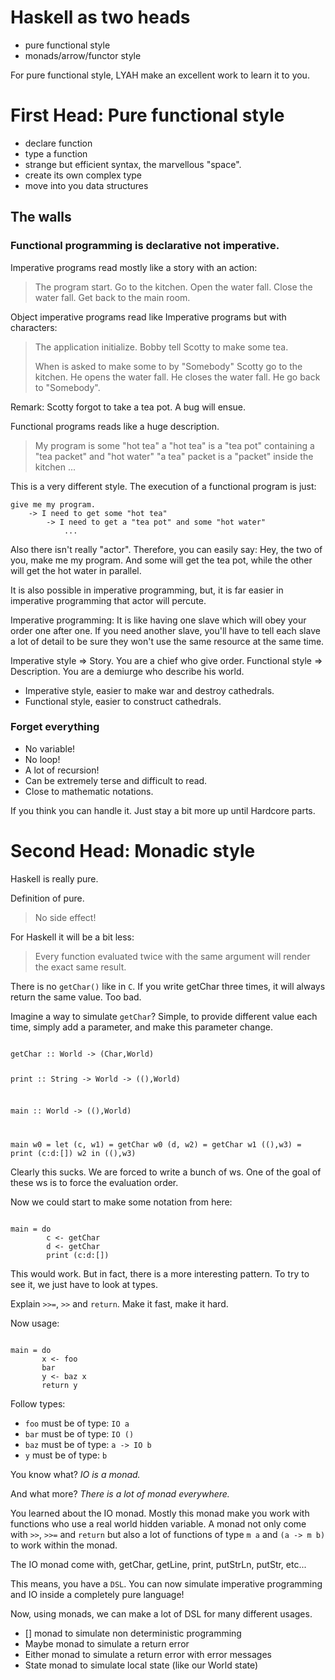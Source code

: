 # Haskell as two heads

- pure functional style
- monads/arrow/functor style

For pure functional style, LYAH make an excellent work to learn it to you.

# First Head: Pure functional style

- declare function
- type a function
- strange but efficient syntax, the marvellous "space".
- create its own complex type
- move into you data structures

## The walls

### Functional programming is declarative not imperative.

Imperative programs read mostly like a story with an action:

> The program start.
>   Go to the kitchen.
>   Open the water fall.
>   Close the water fall.
>   Get back to the main room.

Object imperative programs read like Imperative programs but with characters:

> The application initialize.
>   Bobby tell Scotty to make some tea.
> 
>   When is asked to make some to by "Somebody"
>       Scotty go to the kitchen.
>       He opens the water fall.
>       He closes the water fall.
>       He go back to "Somebody".

Remark: Scotty forgot to take a tea pot. A bug will ensue.

Functional programs reads like a huge description.

> My program is some "hot tea"
> a "hot tea" is a 
>       "tea pot" containing a "tea packet" and "hot water"
>       "a tea" packet is a "packet" inside the kitchen
>       ...

This is a very different style.
The execution of a functional program is just:

    give me my program. 
        -> I need to get some "hot tea"
            -> I need to get a "tea pot" and some "hot water"
                ...

Also there isn't really "actor". Therefore, you can easily say:
Hey, the two of you, make me my program.
And some will get the tea pot, while the other will get the hot water in parallel.

It is also possible in imperative programming, but, it is far easier in imperative programming that actor will percute.

Imperative programming:
It is like having one slave which will obey your order one after one. If you need another slave, you'll have to tell each slave a lot of detail to be sure they won't use the same resource at the same time.

Imperative style => Story. You are a chief who give order.
Functional style => Description. You are a demiurge who describe his world.

- Imperative style, easier to make war and destroy cathedrals.
- Functional style, easier to construct cathedrals.

### Forget everything

- No variable!
- No loop!
- A lot of recursion!
- Can be extremely terse and difficult to read.
- Close to mathematic notations.

If you think you can handle it.
Just stay a bit more up until Hardcore parts.

# Second Head: Monadic style

Haskell is really pure.

Definition of pure.

> No side effect!

For Haskell it will be a bit less:

> Every function evaluated twice with the same argument will render the exact same result.

There is no `getChar()` like in `C`. If you write getChar three times, it will always return the same value. Too bad.

Imagine a way to simulate `getChar`? Simple, to provide different value each time, simply add a parameter, and make this parameter change.

<code class="haskell">
getChar :: World -> (Char,World)

print :: String -> World -> ((),World)

main :: World -> ((),World)

main w0 =
    let (c, w1) = getChar     w0
        (d, w2) = getChar     w1
        ((),w3) = print (c:d:[]) w2
    in
        ((),w3)
</code>

Clearly this sucks. We are forced to write a bunch of ws.
One of the goal of these ws is to force the evaluation order.

Now we could start to make some notation from here:

<code class="haskell">
main = do
        c <- getChar
        d <- getChar
        print (c:d:[])
</code>

This would work. But in fact, there is a more interesting pattern.
To try to see it, we just have to look at types.

Explain `>>=`, `>>` and `return`.
Make it fast, make it hard.

Now usage:

<code class="haskell">
main = do
       x <- foo
       bar
       y <- baz x
       return y
</code>

Follow types:

- `foo` must be of type: `IO a`
- `bar` must be of type: `IO ()`
- `baz` must be of type: `a -> IO b`
- `y`   must be of type: `b`


You know what? 
_IO is a monad._

And what more? 
_There is a lot of monad everywhere._

You learned about the IO monad. 
Mostly this monad make you work with functions who use a real world hidden variable.
A monad not only come with `>>`, `>>=` and `return` but also a lot of functions of type `m a` and `(a -> m b)` to work within the monad.

The IO monad come with, getChar, getLine, print, putStrLn, putStr, etc...

This means, you have a `DSL`.
You can now simulate imperative programming and IO inside a completely pure language!

Now, using monads, we can make a lot of DSL for many different usages.

- [] monad to simulate non deterministic programming
- Maybe monad to simulate a return error
- Either monad to simulate a return error with error messages
- State monad to simulate local state (like our World state)

